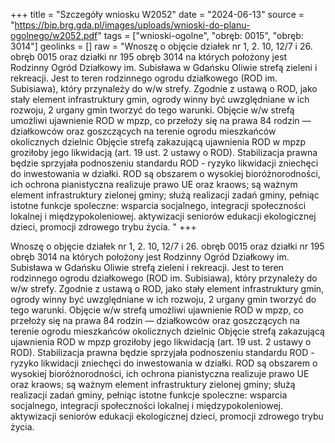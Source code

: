+++
title = "Szczegóły wniosku W2052"
date = "2024-06-13"
source = "https://bip.brg.gda.pl/images/uploads/wnioski-do-planu-ogolnego/w2052.pdf"
tags = ["wnioski-ogolne", "obręb: 0015", "obręb: 3014"]
geolinks = []
raw = "Wnoszę o objęcie działek nr 1, 2. 10, 12/7 i 26. obręb 0015 oraz działki nr 195 obręb 3014 na których położony jest Rodzinny Ogród Działkowy im. Subisława w Gdańsku Oliwie strefą zieleni i rekreacji. Jest to teren rodzinnego ogrodu działkowego (ROD im. Subisiawa), który przynależy do w/w strefy. Zgodnie z ustawą o ROD, jako stały element infrastruktury gmin, ogrody winny być uwzględniane w ich rozwoju, 2 urgany gmin tworzyć do tego warunki. Objęcie w/w strefą umożliwi ujawnienie ROD w mpzp, co przełoży się na prawa 84 rodzin — działkowców oraz goszczących na terenie ogrodu mieszkańców okolicznych dzielnic Objęcie strefą zakazującą ujawnienia ROD w mpzp groziłoby jego likwidacją (art. 19 ust. 2 ustawy o ROD). Stabilizacja prawna będzie sprzyjała podnoszeniu standardu ROD - ryzyko likwidacji zniechęci do inwestowania w działki. ROD są obszarem o wysokiej bioróżnorodności, ich ochrona pianistyczna realizuje prawo UE oraz kraows; są ważnym element infrastruktury zielonej gminy; służą realizacji zadań gminy, pełniąc istotne funkcje spoleczne: wsparcia socjalnego, integracji społeczności lokalnej i międzypokoleniowej. aktywizacji seniorów edukacji ekologicznej dzieci, promocji zdrowego trybu życia. "
+++

Wnoszę o objęcie działek nr 1, 2. 10, 12/7 i 26. obręb 0015 oraz działki nr 195 obręb 3014 na
których położony jest Rodzinny Ogród Działkowy im. Subisława w Gdańsku Oliwie strefą zieleni i rekreacji.
Jest to teren rodzinnego ogrodu działkowego (ROD im. Subisiawa), który przynależy do w/w strefy. Zgodnie z
ustawą o ROD, jako stały element infrastruktury gmin, ogrody winny być uwzględniane w ich rozwoju, 2 urgany
gmin tworzyć do tego warunki. Objęcie w/w strefą umożliwi ujawnienie ROD w mpzp, co przełoży się na prawa
84 rodzin — działkowców oraz goszczących na terenie ogrodu mieszkańców okolicznych dzielnic Objęcie
strefą zakazującą ujawnienia ROD w mpzp groziłoby jego likwidacją (art. 19 ust. 2 ustawy o ROD). Stabilizacja
prawna będzie sprzyjała podnoszeniu standardu ROD - ryzyko likwidacji zniechęci do inwestowania w działki.
ROD są obszarem o wysokiej bioróżnorodności, ich ochrona pianistyczna realizuje prawo UE oraz kraows; są
ważnym element infrastruktury zielonej gminy; służą realizacji zadań gminy, pełniąc istotne funkcje spoleczne:
wsparcia socjalnego, integracji społeczności lokalnej i międzypokoleniowej. aktywizacji seniorów edukacji
ekologicznej dzieci, promocji zdrowego trybu życia.



